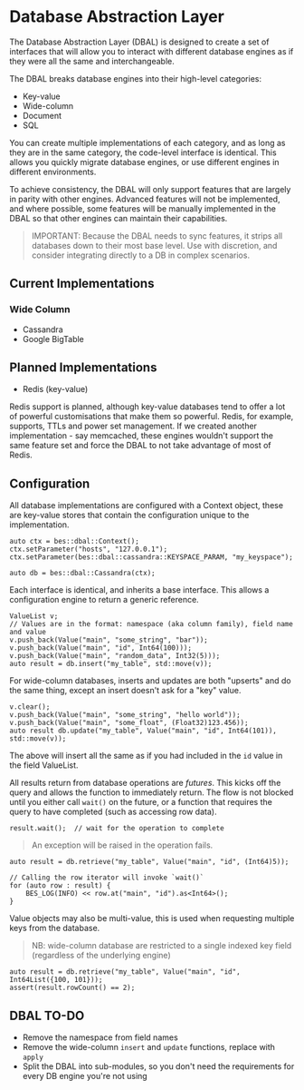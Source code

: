 Database Abstraction Layer
==========================
The Database Abstraction Layer (DBAL) is designed to create a set of interfaces that will allow you to interact with
different database engines as if they were all the same and interchangeable. 

The DBAL breaks database engines into their high-level categories:

* Key-value
* Wide-column
* Document
* SQL

You can create multiple implementations of each category, and as long as they are in the same category, the code-level
interface is identical. This allows you quickly migrate database engines, or use different engines in different 
environments.

To achieve consistency, the DBAL will only support features that are largely in parity with other engines. Advanced
features will not be implemented, and where possible, some features will be manually implemented in the DBAL so that
other engines can maintain their capabilities.

> IMPORTANT: Because the DBAL needs to sync features, it strips all databases down to their most base level. Use 
> with discretion, and consider integrating directly to a DB in complex scenarios.

Current Implementations
-----------------------
### Wide Column
* Cassandra
* Google BigTable

Planned Implementations
-----------------------
* Redis (key-value)

Redis support is planned, although key-value databases tend to offer a lot of powerful customisations that make them so
powerful. Redis, for example, supports, TTLs and power set management. If we created another implementation - say
memcached, these engines wouldn't support the same feature set and force the DBAL to not take advantage of most of 
Redis.

Configuration
-------------
All database implementations are configured with a Context object, these are key-value stores that contain the
configuration unique to the implementation. 

    auto ctx = bes::dbal::Context();
    ctx.setParameter("hosts", "127.0.0.1");
    ctx.setParameter(bes::dbal::cassandra::KEYSPACE_PARAM, "my_keyspace");
    
    auto db = bes::dbal::Cassandra(ctx);
    
Each interface is identical, and inherits a base interface. This allows a configuration engine to return a generic
reference.

    ValueList v;
    // Values are in the format: namespace (aka column family), field name and value
    v.push_back(Value("main", "some_string", "bar"));
    v.push_back(Value("main", "id", Int64(100)));
    v.push_back(Value("main", "random_data", Int32(5)));
    auto result = db.insert("my_table", std::move(v));
    
For wide-column databases, inserts and updates are both "upserts" and do the same thing, except an insert doesn't ask
for a "key" value.
    
    v.clear();
    v.push_back(Value("main", "some_string", "hello world"));
    v.push_back(Value("main", "some_float", (Float32)123.456));
    auto result db.update("my_table", Value("main", "id", Int64(101)), std::move(v));

The above will insert all the same as if you had included in the `id` value in the field ValueList.

All results return from database operations are *futures*. This kicks off the query and allows the function to 
immediately return. The flow is not blocked until you either call `wait()` on the future, or a function that requires
the query to have completed (such as accessing row data).

    result.wait();  // wait for the operation to complete
    
> An exception will be raised in the operation fails.

    auto result = db.retrieve("my_table", Value("main", "id", (Int64)5));
    
    // Calling the row iterator will invoke `wait()`
    for (auto row : result) {
        BES_LOG(INFO) << row.at("main", "id").as<Int64>();
    }

Value objects may also be multi-value, this is used when requesting multiple keys from the database. 

> NB: wide-column database are restricted to a single indexed key field (regardless of the underlying engine)

    auto result = db.retrieve("my_table", Value("main", "id", Int64List({100, 101}));
    assert(result.rowCount() == 2);

DBAL TO-DO
----------
* Remove the namespace from field names
* Remove the wide-column `insert` and `update` functions, replace with `apply`
* Split the DBAL into sub-modules, so you don't need the requirements for every DB engine you're not using
